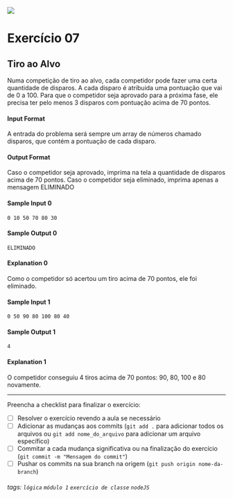 ![](https://i.imgur.com/xG74tOh.png)

# Exercício 07

## Tiro ao Alvo

Numa competição de tiro ao alvo, cada competidor pode fazer uma certa quantidade de disparos. A cada disparo é atribuida uma pontuação que vai de 0 a 100. Para que o competidor seja aprovado para a próxima fase, ele precisa ter pelo menos 3 disparos com pontuação acima de 70 pontos.

#### Input Format

A entrada do problema será sempre um array de números chamado disparos, que contém a pontuação de cada disparo.

#### Output Format

Caso o competidor seja aprovado, imprima na tela a quantidade de disparos acima de 70 pontos. Caso o competidor seja eliminado, imprima apenas a mensagem ELIMINADO

#### Sample Input 0

```javascript=
0 10 50 70 80 30
```

#### Sample Output 0

```javascript=
ELIMINADO
```

#### Explanation 0

Como o competidor só acertou um tiro acima de 70 pontos, ele foi eliminado.

#### Sample Input 1

```javascript=
0 50 90 80 100 80 40
```

#### Sample Output 1

```javascript=
4
```

#### Explanation 1

O competidor conseguiu 4 tiros acima de 70 pontos: 90, 80, 100 e 80 novamente.

---

Preencha a checklist para finalizar o exercício:

- [ ] Resolver o exercício revendo a aula se necessário
- [ ] Adicionar as mudanças aos commits (`git add .` para adicionar todos os arquivos ou `git add nome_do_arquivo` para adicionar um arquivo específico)
- [ ] Commitar a cada mudança significativa ou na finalização do exercício (`git commit -m "Mensagem do commit"`)
- [ ] Pushar os commits na sua branch na origem (`git push origin nome-da-branch`)

###### tags: `lógica` `módulo 1` `exercício de classe` `nodeJS`
